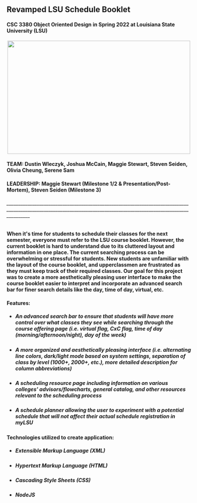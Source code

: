 ## Revamped LSU Schedule Booklet

#### CSC 3380 Object Oriented Design in Spring 2022 at Louisiana State University (LSU)

<p align="center">
  <img src="https://user-images.githubusercontent.com/81037163/171325230-dea9c3e9-5fb4-43b9-be45-b4d95372faa4.jpg" width="500" height="310">
</p>

#### TEAM: Dustin Wleczyk, Joshua McCain, Maggie Stewart, Steven Seiden, Olivia Cheung, Serene Sam
#### LEADERSHIP: Maggie Stewart (Milestone 1/2 & Presentation/Post-Mortem), Steven Seiden (Milestone 3)

###### ______________________________________________________________________________________________________________________________________________________________________


#### When it's time for students to schedule their classes for the next semester, everyone must refer to the LSU course booklet. However, the current booklet is hard to understand due to its cluttered layout and  information in one place. The current searching process can be overwhelming or stressful for students. New students are unfamiliar with the layout of the course booklet, and upperclassmen are frustrated as they must keep track of their required classes. Our goal for this project was to create a more aesthetically pleasing user interface to make the course booklet easier to interpret and incorporate an advanced search bar for finer search details like the day, time of day, virtual, etc. 

#### Features:
- ##### An advanced search bar to ensure that students will have more control over what classes they see while searching through the course offering page (i.e. virtual flag, CxC flag, time of day (morning/afternoon/night), day of the week)
- ##### A more organized and aesthetically pleasing interface (i.e. alternating line colors, dark/light mode based on system settings, separation of class by level (1000+, 2000+, etc.), more detailed description for column abbreviations)
- ##### A scheduling resource page including information on various colleges' advisors/flowcharts, general catalog, and other resources relevant to the scheduling process
- ##### A schedule planner allowing the user to experiment with a potential schedule that will not affect their actual schedule registration in myLSU

#### Technologies utilized to create application:
- ##### Extensible Markup Language (XML)
- ##### Hypertext Markup Language (HTML)
- ##### Cascading Style Sheets (CSS)
- ##### NodeJS 

